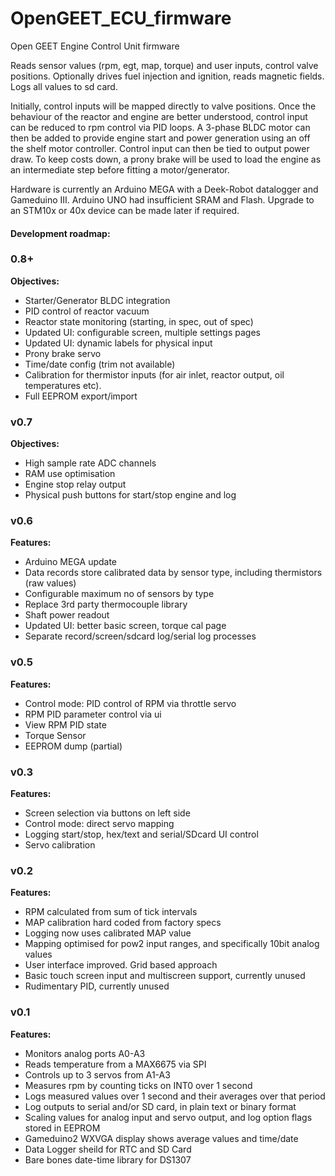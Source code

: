 # OpenGEET_ECU_firmware
Open GEET Engine Control Unit firmware

Reads sensor values (rpm, egt, map, torque) and user inputs, control valve positions.
Optionally drives fuel injection and ignition, reads magnetic fields.
Logs all values to sd card.

Initially, control inputs will be mapped directly to valve positions.
Once the behaviour of the reactor and engine are better understood, control input can be reduced to rpm control via PID loops.
A 3-phase BLDC motor can then be added to provide engine start and power generation using an off the shelf motor controller.
Control input can then be tied to output power draw.
To keep costs down, a prony brake will be used to load the engine as an intermediate step before fitting a motor/generator.

Hardware is currently an Arduino MEGA with a Deek-Robot datalogger and Gameduino III. Arduino UNO had insufficient SRAM and Flash.
Upgrade to an STM10x or 40x device can be made later if required.

#### Development roadmap:

### 0.8+

**Objectives:**
- Starter/Generator BLDC integration
- PID control of reactor vacuum
- Reactor state monitoring (starting, in spec, out of spec)
- Updated UI: configurable screen, multiple settings pages
- Updated UI: dynamic labels for physical input
- Prony brake servo
- Time/date config (trim not available)
- Calibration for thermistor inputs (for air inlet, reactor output, oil temperatures etc).
- Full EEPROM export/import

### v0.7

**Objectives:**
- High sample rate ADC channels
- RAM use optimisation
- Engine stop relay output
- Physical push buttons for start/stop engine and log

### v0.6

**Features:**

- Arduino MEGA update
- Data records store calibrated data by sensor type, including thermistors (raw values)
- Configurable maximum no of sensors by type
- Replace 3rd party thermocouple library
- Shaft power readout
- Updated UI: better basic screen, torque cal page
- Separate record/screen/sdcard log/serial log processes

### v0.5

**Features:**

- Control mode: PID control of RPM via throttle servo
- RPM PID parameter control via ui
- View RPM PID state
- Torque Sensor
- EEPROM dump (partial)

### v0.3

**Features:**

- Screen selection via buttons on left side
- Control mode: direct servo mapping
- Logging start/stop, hex/text and serial/SDcard UI control
- Servo calibration

### v0.2

**Features:**

- RPM calculated from sum of tick intervals
- MAP calibration hard coded from factory specs
- Logging now uses calibrated MAP value
- Mapping optimised for pow2 input ranges, and specifically 10bit analog values
- User interface improved. Grid based approach
- Basic touch screen input and multiscreen support, currently unused
- Rudimentary PID, currently unused

### v0.1

**Features:**

- Monitors analog ports A0-A3
- Reads temperature from a MAX6675 via SPI
- Controls up to 3 servos from A1-A3
- Measures rpm by counting ticks on INT0 over 1 second
- Logs measured values over 1 second and their averages over that period
- Log outputs to serial and/or SD card, in plain text or binary format
- Scaling values for analog input and servo output, and log option flags stored in EEPROM
- Gameduino2 WXVGA display shows average values and time/date
- Data Logger sheild for RTC and SD Card
- Bare bones date-time library for DS1307
